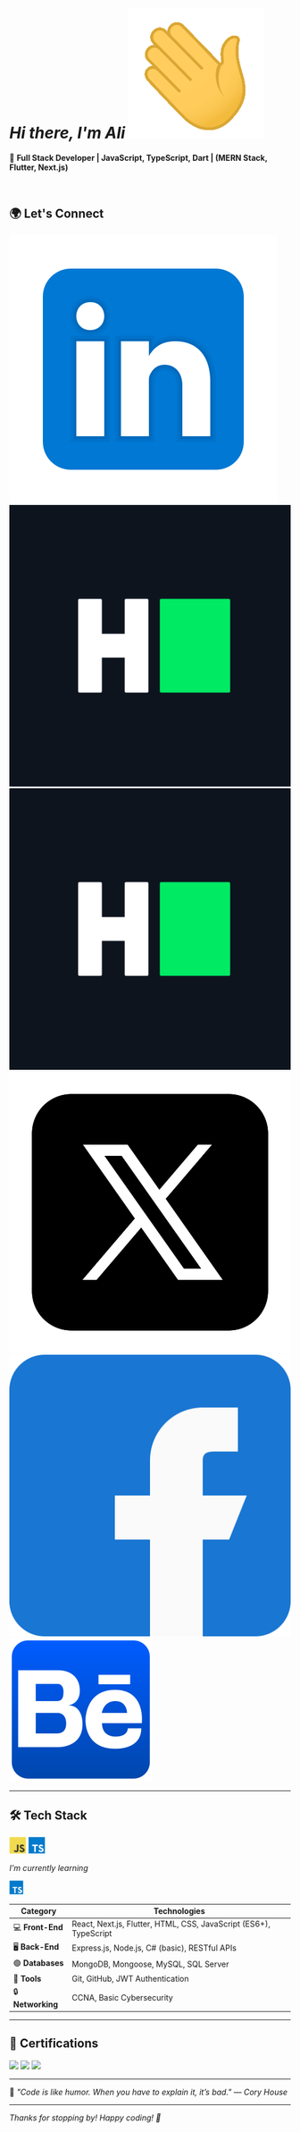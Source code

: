 # _Hi there, I'm Ali_ ![Wave](https://raw.githubusercontent.com/7x5x/7x5x/main/images/wave.gif)

🚀 **Full Stack Developer | JavaScript, TypeScript, Dart | (MERN Stack, Flutter, Next.js)**

<br/>

## 🌍 Let's Connect

![Icon Description](https://raw.githubusercontent.com/7x5x/7x5x/main/images/linkedin.svg)
![Icon Description](https://raw.githubusercontent.com/7x5x/7x5x/main/images/hackerrank.svg)
![Icon Description](https://raw.githubusercontent.com/7x5x/7x5x/main/images/hackerrank.svg)
![Icon Description](https://raw.githubusercontent.com/7x5x/7x5x/main/images/x.svg)
![Icon Description](https://raw.githubusercontent.com/7x5x/7x5x/main/images/facebook.svg)
![Icon Description](https://raw.githubusercontent.com/7x5x/7x5x/main/images/behance.svg)

---

## 🛠️ Tech Stack

<p  >
   <img src="https://raw.githubusercontent.com/7x5x/7x5x/main/images/javascript.svg" width="30px" />  
   <img src="https://raw.githubusercontent.com/7x5x/7x5x/main/images/typescript.svg" width="30px" />   
</p>

_I’m currently learning_

<img src="https://raw.githubusercontent.com/7x5x/7x5x/main/images/typescript.svg" width="25px" />

<br/>

| **Category**      | **Technologies**                                                  |
| ----------------- | ----------------------------------------------------------------- |
| 💻 **Front-End**  | React, Next.js, Flutter, HTML, CSS, JavaScript (ES6+), TypeScript |
| 🖥️ **Back-End**   | Express.js, Node.js, C# (basic), RESTful APIs                     |
| 🟢 **Databases**  | MongoDB, Mongoose, MySQL, SQL Server                              |
| 🔧 **Tools**      | Git, GitHub, JWT Authentication                                   |
| 🔒 **Networking** | CCNA, Basic Cybersecurity                                         |

---

## 📝 Certifications

<p>
  <img src="https://raw.githubusercontent.com/7x5x/7x5x/main/images/cert1.svg" width="40px" />
  <img src="https://raw.githubusercontent.com/7x5x/7x5x/main/images/cert2.svg" width="40px" />
  <img src="https://raw.githubusercontent.com/7x5x/7x5x/main/images/cert3.svg" width="40px" />
</p>

---

🌟 _"Code is like humor. When you have to explain it, it’s bad." — Cory House_

---

_Thanks for stopping by! Happy coding! 🚀_
